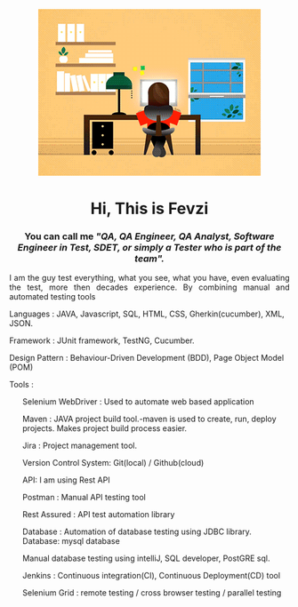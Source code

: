 <div style="text-align: center;">
  
  <img src="https://github.com/avcibasi/avcibasi/blob/main/JXA0.gif?raw=true" alt="Your Image" style="margin-left: auto; margin-right: auto;">

</div>

<h1 align="center">  Hi, This is Fevzi</h1>
<h3 align="center">  You can call me <em>"QA, QA Engineer, QA Analyst, Software Engineer in Test, SDET, or simply a Tester who is part of the team".</em> </h3>
<p align="justify">I am the guy test everything, what you see, what you have, even evaluating the test, more then decades experience. By combining manual and automated testing tools   </p>

<P>Languages : JAVA, Javascript, SQL, HTML, CSS, Gherkin(cucumber), XML, JSON.</P>
<p>Framework : JUnit framework, TestNG, Cucumber.</p>
<P>Design Pattern : Behaviour-Driven Development (BDD), Page Object Model (POM) 
 </P>
<p>Tools : </p>

<ul>Selenium WebDriver : Used to automate web based application</ul>
<ul>Maven : JAVA project build tool.-maven is used to create, run, deploy projects. Makes project
build process easier.</ul>
<ul>Jira : Project management tool.</ul>
<ul>Version Control System: Git(local) / Github(cloud) </ul>
<ul>API: I am using Rest API</ul>
<ul>Postman : Manual API testing tool  </ul>
<ul>Rest Assured : API test automation library</ul>
<ul>Database : Automation of database testing using JDBC library. Database: mysql database</ul>
<ul>Manual database testing using intelliJ, SQL developer, PostGRE sql.</ul>
<ul>Jenkins : Continuous integration(CI), Continuous Deployment(CD) tool</ul>
<ul>Selenium Grid : remote testing / cross browser testing / parallel testing
</ul>
<!-- 
**avcibasi/avcibasi** is a ✨ _special_ ✨  repository because its `README.md` (this file) appears on your GitHub profile.


Here are some ideas to get you started:

- 🔭 I’m currently working on ...
- 🌱 I’m currently learning ...
- 👯 I’m looking to collaborate on ...
- 🤔 I’m looking for help with ...
- 💬 Ask me about ...
- 📫 How to reach me:   ...
- 😄 Pronouns: ...
- ⚡ Fun  fact: ...
-->
